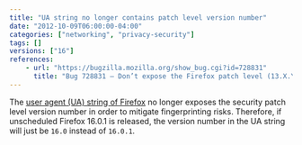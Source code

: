```yaml
---
title: "UA string no longer contains patch level version number"
date: "2012-10-09T06:00:00-04:00"
categories: ["networking", "privacy-security"]
tags: []
versions: ["16"]
references:
    - url: "https://bugzilla.mozilla.org/show_bug.cgi?id=728831"
      title: "Bug 728831 – Don’t expose the Firefox patch level (13.X.Y) in the UA string, only show the major version (13.X)"
---
```

The [user agent (UA) string of Firefox](https://developer.mozilla.org/docs/Web/HTTP/Gecko_user_agent_string_reference) no longer exposes the security patch level version number in order to mitigate fingerprinting risks. Therefore, if unscheduled Firefox 16.0.1 is released, the version number in the UA string will just be `16.0` instead of `16.0.1`.
